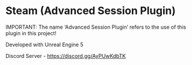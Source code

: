 # Steam (Advanced Session Plugin)
IMPORTANT: The name ‘Advanced Session Plugin’ refers to the use of this plugin in this project!

Developed with Unreal Engine 5

Discord Server - https://discord.gg/AyPUwKdbTK
